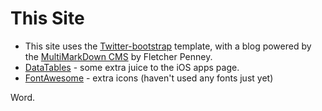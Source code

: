 # This Site #

* This site uses the [Twitter-bootstrap](http://twitter.github.com/bootstrap/index.html) template, with a blog powered by the [MultiMarkDown CMS](http://fletcherpenney.net/multimarkdown/cms) by Fletcher Penney.
* [DataTables](http://www.datatables.net/) - some extra juice to the iOS apps page.
* [FontAwesome](http://fortawesome.github.com/Font-Awesome/) - extra icons (haven't used any fonts just yet) 

Word.

